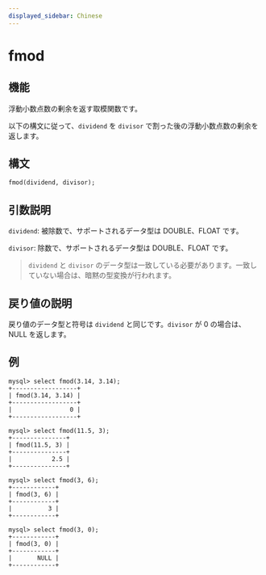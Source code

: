 ```yaml
---
displayed_sidebar: Chinese
---
```


# fmod

## 機能

浮動小数点数の剰余を返す取模関数です。

以下の構文に従って、`dividend` を `divisor` で割った後の浮動小数点数の剰余を返します。

## 構文

```Haskell
fmod(dividend, divisor);
```

## 引数説明

`dividend`: 被除数で、サポートされるデータ型は DOUBLE、FLOAT です。

`divisor`: 除数で、サポートされるデータ型は DOUBLE、FLOAT です。

> `dividend` と `divisor` のデータ型は一致している必要があります。一致していない場合は、暗黙の型変換が行われます。

## 戻り値の説明

戻り値のデータ型と符号は `dividend` と同じです。`divisor` が 0 の場合は、NULL を返します。

## 例

```Plain
mysql> select fmod(3.14, 3.14);
+------------------+
| fmod(3.14, 3.14) |
+------------------+
|                0 |
+------------------+

mysql> select fmod(11.5, 3);
+---------------+
| fmod(11.5, 3) |
+---------------+
|           2.5 |
+---------------+

mysql> select fmod(3, 6);
+------------+
| fmod(3, 6) |
+------------+
|          3 |
+------------+

mysql> select fmod(3, 0);
+------------+
| fmod(3, 0) |
+------------+
|       NULL |
+------------+
```
